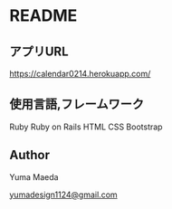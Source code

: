 # README

## アプリURL
https://calendar0214.herokuapp.com/

## 使用言語,フレームワーク
Ruby
Ruby on Rails
HTML
CSS
Bootstrap

## Author
Yuma Maeda

yumadesign1124@gmail.com

